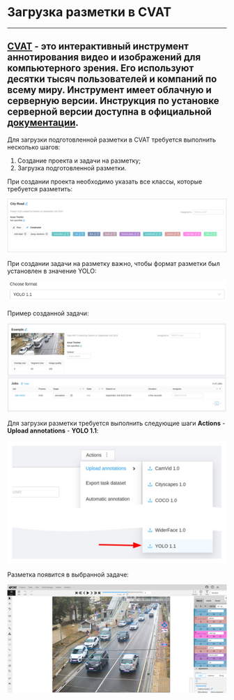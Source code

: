# Загрузка разметки в CVAT

---
[CVAT](https://github.com/opencv/cvat) - это интерактивный инструмент аннотирования видео и изображений для компьютерного зрения. 
Его используют десятки тысяч пользователей и компаний по всему миру. 
Инструмент имеет облачную и серверную версии. Инструкция по установке серверной версии доступна в официальной [документации](https://opencv.github.io/cvat/docs/administration/basics/installation/).
---
Для загрузки подготовленной разметки в CVAT требуется выполнить несколько шагов:
1. Создание проекта и задачи на разметку;
2. Загрузка подготовленной разметки.

При создании проекта необходимо указать все классы, которые требуется разметить:

![project.png](project.png)

При создании задачи на разметку важно, чтобы формат разметки был установлен в значение YOLO:

![dataset_format.png](dataset_format.png)

Пример созданной задачи:

![task.jpg](task.jpg)

Для загрузки разметки требуется выполнить следующие шаги **Actions** - **Upload annotations** - **YOLO 1.1**:

![annotations_upload.jpg](annotations_upload.jpg)

Разметка появится в выбранной задаче:

![CVAT.png](CVAT.png)